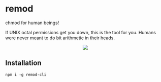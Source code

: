 # remod

chmod for human beings!

If UNIX octal permissions get you down, this is the tool for you. Humans were never meant to do bit arithmetic in their heads.

<p align="center">
<a href="https://asciinema.org/a/249047?autoplay=1&loop=1&size=big&speed=1.5"><img src="https://asciinema.org/a/249047.svg" /></a>
</p>

## Installation

```
npm i -g remod-cli
```
